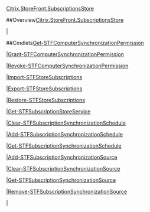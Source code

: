[Citrix.StoreFront.SubscriptionsStore](Citrix.StoreFront.SubscriptionsStore)
##Overview[Citrix.StoreFront.SubscriptionsStore](Citrix.StoreFront.SubscriptionsStore)
|##Cmdlets[Get-STFComputerSynchronizationPermission](Get-STFComputerSynchronizationPermission)
|[Grant-STFComputerSynchronizationPermission](Grant-STFComputerSynchronizationPermission)
|[Revoke-STFComputerSynchronizationPermission](Revoke-STFComputerSynchronizationPermission)
|[Import-STFStoreSubscriptions](Import-STFStoreSubscriptions)
|[Export-STFStoreSubscriptions](Export-STFStoreSubscriptions)
|[Restore-STFStoreSubscriptions](Restore-STFStoreSubscriptions)
|[Get-STFSubscriptionStoreService](Get-STFSubscriptionStoreService)
|[Clear-STFSubscriptionSynchronizationSchedule](Clear-STFSubscriptionSynchronizationSchedule)
|[Add-STFSubscriptionSynchronizationSchedule](Add-STFSubscriptionSynchronizationSchedule)
|[Get-STFSubscriptionSynchronizationSchedule](Get-STFSubscriptionSynchronizationSchedule)
|[Add-STFSubscriptionSynchronizationSource](Add-STFSubscriptionSynchronizationSource)
|[Clear-STFSubscriptionSynchronizationSource](Clear-STFSubscriptionSynchronizationSource)
|[Get-STFSubscriptionSynchronizationSource](Get-STFSubscriptionSynchronizationSource)
|[Remove-STFSubscriptionSynchronizationSource](Remove-STFSubscriptionSynchronizationSource)
|
